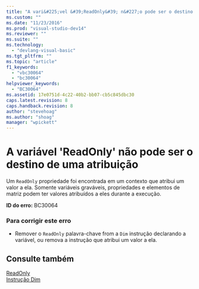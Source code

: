 ```yaml
---
title: "A vari&#225;vel &#39;ReadOnly&#39; n&#227;o pode ser o destino de uma atribui&#231;&#227;o | Microsoft Docs"
ms.custom: ""
ms.date: "11/23/2016"
ms.prod: "visual-studio-dev14"
ms.reviewer: ""
ms.suite: ""
ms.technology: 
  - "devlang-visual-basic"
ms.tgt_pltfrm: ""
ms.topic: "article"
f1_keywords: 
  - "vbc30064"
  - "bc30064"
helpviewer_keywords: 
  - "BC30064"
ms.assetid: 17e0751d-4c22-40b2-bb07-cb5c845dbc30
caps.latest.revision: 8
caps.handback.revision: 8
author: "stevehoag"
ms.author: "shoag"
manager: "wpickett"
---
```

# A vari&#225;vel &#39;ReadOnly&#39; n&#227;o pode ser o destino de uma atribui&#231;&#227;o
Um `ReadOnly` propriedade foi encontrada em um contexto que atribui um valor a ela. Somente variáveis graváveis, propriedades e elementos de matriz podem ter valores atribuídos a eles durante a execução.  
  
 **ID do erro:** BC30064  
  
### Para corrigir este erro  
  
-   Remover o `ReadOnly` palavra\-chave from a `Dim` instrução declarando a variável, ou remova a instrução que atribui um valor a ela.  
  
## Consulte também  
 [ReadOnly](../../visual-basic/language-reference/modifiers/readonly.md)   
 [Instrução Dim](../../visual-basic/language-reference/statements/dim-statement.md)